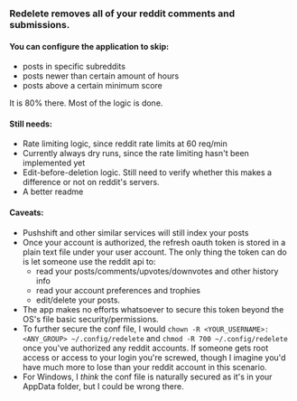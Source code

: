 ### Redelete removes all of your reddit comments and submissions. 

#### You can configure the application to skip:
* posts in specific subreddits
* posts newer than certain amount of hours
* posts above a certain minimum score

It is 80% there. Most of the logic is done.

#### Still needs:
* Rate limiting logic, since reddit rate limits at 60 req/min
* Currently always dry runs, since the rate limiting hasn't been implemented yet
* Edit-before-deletion logic. Still need to verify whether this makes a difference or not on reddit's servers.
* A better readme

#### Caveats:
* Pushshift and other similar services will still index your posts
* Once your account is authorized, the refresh oauth token is stored in a plain text file under your user account. The only thing the token can do is let someone use the reddit api to:
  * read your posts/comments/upvotes/downvotes and other history info
  * read your account preferences and trophies
  * edit/delete your posts. 
* The app makes no efforts whatsoever to secure this token beyond the OS's file basic security/permissions.
* To further secure the conf file, I would `chown -R <YOUR_USERNAME>:<ANY_GROUP> ~/.config/redelete` and `chmod -R 700 ~/.config/redelete` once you've authorized any reddit accounts. If someone gets root access or access to your login you're screwed, though I imagine you'd have much more to lose than your reddit account in this scenario.
* For Windows, I *think* the conf file is naturally secured as it's in your AppData folder, but I could be wrong there. 